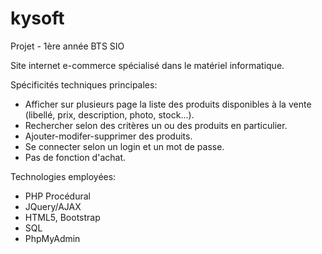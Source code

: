 # kysoft
Projet - 1ère année BTS SIO

Site internet e-commerce spécialisé dans le matériel informatique. 

Spécificités techniques principales: 
- Afficher sur plusieurs page la liste des produits disponibles à la vente (libellé, prix, description, photo, stock...). 
- Rechercher selon des critères un ou des produits en particulier.
- Ajouter-modifer-supprimer des produits.
- Se connecter selon un login et un mot de passe.
- Pas de fonction d'achat.

Technologies employées:
- PHP Procédural
- JQuery/AJAX
- HTML5, Bootstrap
- SQL 
- PhpMyAdmin
